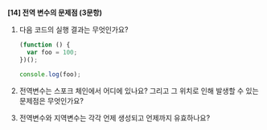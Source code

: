 **[14] 전역 변수의 문제점 (3문항)**

1. 다음 코드의 실행 결과는 무엇인가요?

   ```js
   (function () {
     var foo = 100;
   })();

   console.log(foo);
   ```

2. 전역변수는 스포크 체인에서 어디에 있나요? 그리고 그 위치로 인해 발생할 수 있는 문제점은 무엇인가요?

3. 전역변수와 지역변수는 각각 언제 생성되고 언제까지 유효하나요?
